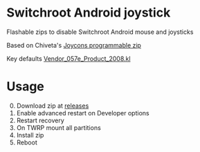 # Switchroot Android joystick

Flashable zips to disable Switchroot Android mouse and joysticks

Based on Chiveta's [Joycons programmable zip](https://forum.xda-developers.com/t/mods-sh-apks-mods-lineage-os-17-1-16.4230419/)

Key defaults [Vendor_057e_Product_2008.kl](https://gitlab.incom.co/CM-Shield/android_hardware_nintendo_joycond/-/blob/lineage-18.1/android/Vendor_057e_Product_2008.kl)

# Usage

0. Download zip at [releases](https://github.com/kleo/switchroot-android-disable-joystick/releases)
1. Enable advanced restart on Developer options 
2. Restart recovery
3. On TWRP mount all partitions 
4. Install zip
5. Reboot 
